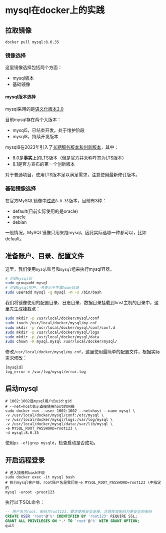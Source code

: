 # mysql在docker上的实践

## 拉取镜像

```
docker pull mysql:8.0.35
```

### 镜像选择

这里镜像选择包括两个方面：

- mysql版本
- 基础镜像

#### mysql版本选择

mysql采用的是[语义化版本2.0](https://semver.org/lang/zh-CN/)

目前mysql存在两个大版本：

- mysql5，已结束开发，处于维护阶段
- mysql8，持续开发版本

mysql8在2023年引入了[长期服务版本和创新版本](https://dev.mysql.com/blog-archive/introducing-mysql-innovation-and-long-term-support-lts-versions/)，其中：

- 8.0是**事实**上的LTS版本（但是官方并未称呼其为LTS版本）
- 8.1是官方宣布的第一个创新版本

对于普通项目，使用LTS版本足以满足需求，注意使用最新修订版本。

### 基础镜像选择

在官方MySQL镜像中[过滤](https://hub.docker.com/_/mysql/tags?page=1&ordering=last_updated&name=8.0.35)`8.0.35`版本，目前有3种：

- default(目前实际使用的是oracle)
- oracle
- debian

一般情况，MySQL镜像只用来跑mysql，因此实际选哪一种都可以，比如default。

## 准备账户、目录、配置文件

这里，我们使用`mysql`账号和`mysql`组来执行mysql容器。

```sh
# 创建mysql组
sudo groupadd mysql
# 创建mysql用户，-M表示不生成home目录
sudo useradd mysql -g mysql -M -s /bin/bash
```

我们将镜像使用的配置目录、日志目录、数据目录挂载到host主机的目录中，这里先生成挂载点：

```sh
sudo mkdir -p /usr/local/docker/mysql/conf
sudo touch /usr/local/docker/mysql/my.cnf
sudo mkdir -p /usr/local/docker/mysql/conf/conf.d
sudo mkdir -p /usr/local/docker/mysql/logs
sudo mkdir -p /usr/local/docker/mysql/data
sudo chown -R mysql.mysql /usr/local/docker/mysql/
```

修改`/usr/local/docker/mysql/my.cnf`，这里使用最简单的配置文件，根据实际需求修改：

```
[mysqld]
log_error = /var/log/mysql/error.log
```

## 启动mysql

```
# 1002:1002是mysql用户的uid:gid
# --net=host表示直接使用host的网络
sudo docker run --user 1002:1002 --net=host --name mysql \
-v /usr/local/docker/mysql/conf:/etc/mysql \
-v /usr/local/docker/mysql/logs:/var/log/mysql \
-v /usr/local/docker/mysql/data:/var/lib/mysql \
-e MYSQL_ROOT_PASSWORD=root123 \
-d mysql:8.0.35
```

使用`ps -ef|grep mysqld`，检查启动是否成功。

## 开启远程登录

```
# 进入镜像的bash环境
sudo docker exec -it mysql bash
# 执行mysql客户端，root账户名是我们在-e MYSQL_ROOT_PASSWORD=root123 \中指定的
mysql -uroot -proot123
```

执行以下SQL命令：

```sql
-- 用户名为root，密码为root123，要求使用安全连接，注意修改密码为更安全的密码
CREATE USER 'root'@'%' IDENTIFIED BY 'root123' REQUIRE SSL;
GRANT ALL PRIVILEGES ON *.* TO 'root'@'%' WITH GRANT OPTION;
quit
```